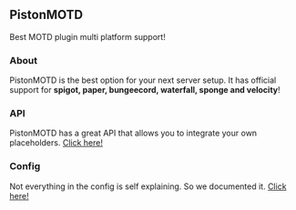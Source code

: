 PistonMOTD
---------------

Best MOTD plugin multi platform support!

<!-- MACRO{toc|fromDepth=1|toDepth=2} -->

### About

PistonMOTD is the best option for your next server setup. It has official support for **spigot, paper, bungeecord, waterfall, sponge and velocity**!

### API

PistonMOTD has a great API that allows you to integrate your own placeholders. [Click here!](./api.html)

### Config

Not everything in the config is self explaining. So we documented it. [Click here!](./config.html)